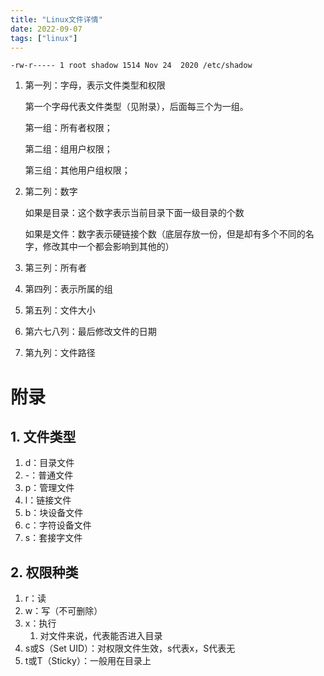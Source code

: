```yaml
---
title: "Linux文件详情"
date: 2022-09-07
tags: ["linux"]
---
```


`-rw-r----- 1 root shadow 1514 Nov 24  2020 /etc/shadow` 

1. 第一列：字母，表示文件类型和权限

   第一个字母代表文件类型（见附录），后面每三个为一组。

   第一组：所有者权限；

   第二组：组用户权限；

   第三组：其他用户组权限；

2. 第二列：数字

   如果是目录：这个数字表示当前目录下面一级目录的个数

   如果是文件：数字表示硬链接个数（底层存放一份，但是却有多个不同的名字，修改其中一个都会影响到其他的）

3. 第三列：所有者

4. 第四列：表示所属的组

5. 第五列：文件大小

6. 第六七八列：最后修改文件的日期

7. 第九列：文件路径

# 附录

## 1. 文件类型

1. d：目录文件
2. -：普通文件
3. p：管理文件
4. l：链接文件
5. b：块设备文件
6. c：字符设备文件
7. s：套接字文件

## 2. 权限种类

1. r：读
2. w：写（不可删除）
3. x：执行
   1. 对文件来说，代表能否进入目录
4. s或S（Set UID）：对权限文件生效，s代表x，S代表无
5. t或T（Sticky）：一般用在目录上

